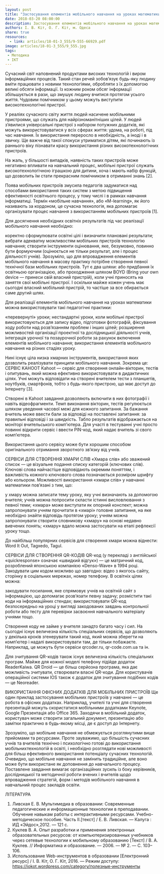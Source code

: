 ```yaml
---
layout: post
title: "Застосування елементів мобільного навчання на уроках математики"
date: 2018-03-20 08:00:00
description: Застосування елементів мобільного навчання на уроках математики
authors: І. В. Кіт, О. Г. Кіт, м. Одеса
share: true
resources:
  - link: articles/18-01-3_555/9-555-66929.pdf
image: articles/18-01-3_555/9_555.jpg
tags:
 - Методика
 - ІКТ
---
```


Сучасний світ наповнений продуктами високих технологій і виром інформаційних процесів. Такий стан речей зобов’язує будь-яку людину вміти працювати з новими технологіями, обробляти з їх допомогою великі обсяги інформації. Із кожним роком обсяг інформації збільшується в рази, що змушує людину вчитися протягом усього життя. Чудовим помічником у цьому можуть виступити високотехнологічні пристрої.

У реаліях сучасного світу життя людей  насичене мобільними пристроями, що служать для найрізноманітніших цілей. У людей з’явилися універсальні пристрої з набором потужних додатків, які можуть використовуватися у всіх сферах життя: удома, на роботі, під час навчання. Їх використання переросло в необхідність, а іноді і в звичку. Ще важче від такої спокуси утриматися дітям, які
починають із раннього віку пізнавати красу використання різних високотехнологічних пристроїв.

На жаль, у більшості випадків, наявність таких пристроїв може негативно впливати на навчальний процес, мобільні пристрої служать високотехнологічною іграшкою для дитини, хоча і мають набір функцій, що дозволить їм стати прекрасним помічником в отриманні знань [2].

Поява мобільних пристроїв змусила педагогів задуматися над способами використання таких систем з метою підвищення ефективності освітнього процесу, у тому числі і в рамках навчання інформатиці. Термін «мобільне навчання», або «M-learning», як його називають за кордоном, це сучасна технологія, яка допомагає організувати процес навчання з використанням мобільних пристроїв [1].

Для досягнення необхідних освітніх результатів під час реалізації мобільного навчання необхідно:

   коректно сформулювати освітні цілі і визначити плановані результати;
   вибрати адекватну можливостям мобільних пристроїв технологію навчання;
   створити інструменти оцінювання, яке, безумовно, повинно бути формуючим (оцінюється не тільки результат, але і процес діяльності учнів).
   Зрозуміло, що для впровадження елементів мобільного навчання в масову практику потрібне створення певної технічної бази мобільних пристроїв. Тут є два шляхи: або придбання їх освітньою організацією, або проходження шляхом BOYD (Bring your own device — принеси свій власний пристрій), коли учні приносять на заняття свої мобільні пристрої. І оскільки майже кожен учень має сьогодні власний мобільний пристрій, то частіше за все обирається саме другий шлях.

Для реалізації елементів мобільного навчання на уроках математики можна використовувати такі педагогічні практики:

   «перевернуті» уроки;
   нестандартні уроки, коли мобільні пристрої використовуються для запису відео, підготовки фотографій, фіксування ходу роботи над розв’язанням проблем і інших цілей;
   розширення можливостей організації проектної та дослідницької діяльності учнів, інтеграція урочної та позаурочної роботи за рахунок включення елементів мобільного навчання;
   використання елементів мобільного навчання на різних стадіях уроку.

Нині існує ціла низка хмарних інструментів, використання яких дозволить реалізувати принципи мобільного навчання.
Зокрема це:
СЕРВІС KAHOOT
Kahoot — сервіс для створення онлайн-вікторин, тестів і опитувань, який можна ефективно використовувати в дидактичних цілях. Учні можуть відповідати на створені вчителем тести з планшетів, ноутбуків, смартфонів, тобто з будь-якого пристрою, що має доступ до Інтернету [3].

Створені в Kahoot завдання дозволяють включити в них фотографії і навіть відеофрагменти. Темп виконання вікторин, тестів регулюється шляхом уведення часової межі для кожного запитання. За бажання вчитель може ввести бали за відповіді на поставлені запитання: за правильні відповіді і за швидкість. Табло результатів відображається на моніторі вчительського комп’ютера. Для участі в тестуванні учні просто повинні відкрити сервіс і ввести PIN-код, який надає вчитель зі свого комп’ютера.

Використання цього сервісу може бути хорошим способом оригінального отримання зворотного зв’язку від учнів.

СЕРВІСИ ДЛЯ СТВОРЕННЯ ХМАРИ СЛІВ
«Хмара слів» або зважений список — це візуальне подання списку категорій (ключових слів).
Ключові слова найчастіше відповідають окремим поняттям, і важливість кожного ключового слова позначається розміром шрифту або кольором.
Можливості використання «хмари слів» у навчанні математики пов’язані з тим, що:

   у хмару можна записати тему уроку, яку учні визначають за допомогою вчителя;
   учнів можна попросити скласти істинні висловлювання з певної теми;
   «хмара» може виступати як опорний конспект;
   можна запропонувати учням прочитати в «хмарі» головне запитання, на яке необхідно знайти відповідь протягом уроку;
   учням можна запропонувати створити словникову «хмару» на основі недавно  вивчених понять;
   «хмару» вдало можна застосувати на етапі рефлексії уроку тощо.

До найбільш популярних сервісів для створення хмари можна віднести: Word It Out, Tagxedo, Tagul.

СЕРВІСИ ДЛЯ СТВОРЕННЯ QR-КОДІВ
QR-код (у перекладі з англійської «quickresponse» означає «швидкий відгук») — це матричний код, розроблений японською компанією «Denso-Wave» в 1994 році. Закодувати цим кодом можливо що завгодно: відео з якогось сайту, сторінку в соціальних мережах, номер телефону. В освітніх цілях можна:

   закодувати посилання, яке спрямовує учнів на освітній сайт з інформацією, що допомагає розв’язати певну задачу;
   розмістити такі коди на інформаційних стендах;
   використовувати QR-код безпосередньо на уроці у вигляді закодованих завдань контрольної роботи або тесту для перевірки засвоєння навчального матеріалу учнями тощо.


Створення коду не займе у вчителя занадто багато часу і сил. На сьогодні існує величезна кількість спеціальних сервісів, що дозволяють у декілька кроків згенерувати такий код, який можна зберегти на комп’ютер і надалі використовувати там, де тільки побажаєте. Наприклад, це можуть бути сервіси qrcoder.ru, qr-code.com.ua та ін.

Для зчитування QR-кодів також існує величезна кількість спеціальних програм. Майже для кожної моделі телефону підійде додаток ReaderKaiwa. QR Droid — це більш серйозна програма, яка дає можливість зчитувати, створювати власні QR-коди. Для користувачів операційної системи IOS також є додаток для зчитування подібних кодів — це Neoreader.

ВИКОРИСТАННЯ ОФІСНИХ ДОДАТКІВ ДЛЯ МОБІЛЬНИХ ПРИСТРОЇВ
Ще один приклад застосування мобільних пристроїв у навчанні — це робота в офісних додатках. Наприклад, учителі та учні для створення презентацій можуть скористатися мобільними додатками Кeynote, Google Презентація або Office 365. Заходячи в мобільний додаток, користувач може створити загальний документ, презентацію або замітки практично в будь-якому місці, де є доступ до Інтернету.

Зрозуміло, що мобільне навчання не обмежується розглянутими вище прийомами та ресурсами. Проте зауважимо, що більшість сучасних учнів та вчителів технічно і психологічно готові до використання мобільнихтехнологій в освіті, і необхідно розглядати нові можливості для більш ефективного використання потенціалу сучасних технологій. Очевидно, що мобільне навчання не замінить традиційне, але воно може бути використане як доповнення до навчального процесу. Поставлене завдання вимагає організаційних зусиль із боку керівників, дослідницької та методичної роботи вчених і вчителів щодо впровадження стратегій, форм і методів мобільного навчання в навчальний процес закладів освіти.

ЛІТЕРАТУРА
1. Ливская Е. В. Мультимедиа в образовании: Современные педагогические и информационные технологии в преподавании. Обучение навыкам работы с интерактивными ресурсами. Учебно-методическое пособие. Часть II.[текст] / Е. В. Ливская. — Калуга : ИД «Эйдос»,2012. — 121 с.
2. Куклев В. А. Опыт разработки и применения электронных образовательных ресурсов: от компьютеризированных учебников через сетевые технологии к мобильному образованию [Текст] / В. А. Куклев. // Информатика и образование. — 2006. — № 2. — С. 103–106.
3. Использование Web-инструментов в образовании [Електронний ресурс] / І. В. Кіт, О. Г. Кіт, 2016. — Режим доступу: https://iokot.wordpress.com/category/полезные-инструменты
